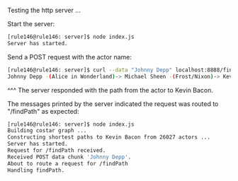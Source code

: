 Testing the http server ...

Start the server:

```bash
[rule146@rule146: server]$ node index.js
Server has started.
```

Send a POST request with the actor name:

```bash
[rule146@rule146: server]$ curl --data "Johnny Depp" localhost:8888/findPath
Johnny Depp -(Alice in Wonderland)-> Michael Sheen -(Frost/Nixon)-> Kevin Bacon
```

^^^ The server responded with the path from the actor to Kevin Bacon.

The messages printed by the server indicated the request was routed to "/findPath"
as expected:

```bash
[rule146@rule146: server]$ node index.js
Building costar graph ...
Constructing shortest paths to Kevin Bacon from 26027 actors ...
Server has started.
Request for /findPath received.
Received POST data chunk 'Johnny Depp'.
About to route a request for /findPath
Handling findPath.
```
